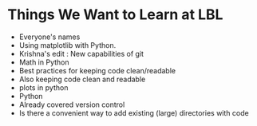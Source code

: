 Things We Want to Learn at LBL
==============================

* Everyone's names
* Using matplotlib with Python.
* Krishna's edit : New capabilities of git
* Math in Python
* Best practices for keeping code clean/readable
* Also keeping code clean and readable
* plots in python
* Python
* Already covered version control
* Is there a convenient way to add existing (large) directories with code
